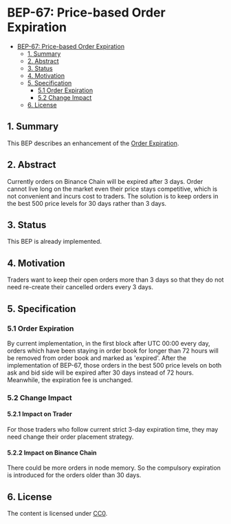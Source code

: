 # BEP-67: Price-based Order Expiration

- [BEP-67: Price-based Order Expiration](#bep-67-Price-based-order-expiration)
  - [1. Summary](#1-summary)
  - [2. Abstract](#2-abstract)
  - [3. Status](#3-status)
  - [4. Motivation](#4-motivation)
  - [5. Specification](#5-specification)
    - [5.1 Order Expiration](#51-order-expiration)
    - [5.2 Change Impact](#52-change-impact)
  - [6. License](#6-license)

## 1. Summary 

This BEP describes an enhancement of the [Order Expiration](https://docs.binance.org/faq.html#what-is-order-expire).  

## 2. Abstract

Currently orders on Binance Chain will be expired after 3 days. Order cannot live long on the market even their price stays competitive, which is not convenient and incurs cost to traders. The solution is to keep orders in the best 500 price levels for 30 days rather than 3 days.

## 3. Status
This BEP is already implemented.

## 4. Motivation

Traders want to keep their open orders more than 3 days so that they do not need re-create their cancelled orders every 3 days. 


## 5. Specification

###  5.1 Order Expiration
By current implementation, in the first block after UTC 00:00 every day, orders which have been staying in order book for longer than 72 hours will be removed from order book and marked as 'expired'. 
After the implementation of BEP-67, those orders in the best 500 price levels on both ask and bid side will be expired after 30 days instead of 72 hours. Meanwhile, the expiration fee is unchanged.


###  5.2 Change Impact
####  5.2.1 Impact on Trader
For those traders who follow current strict 3-day expiration time, they may need change their order placement strategy.
####  5.2.2 Impact on Binance Chain
There could be more orders in node memory. So the compulsory expiration is introduced for the orders older than 30 days.
## 6. License

The content is licensed under [CC0](https://creativecommons.org/publicdomain/zero/1.0/).



